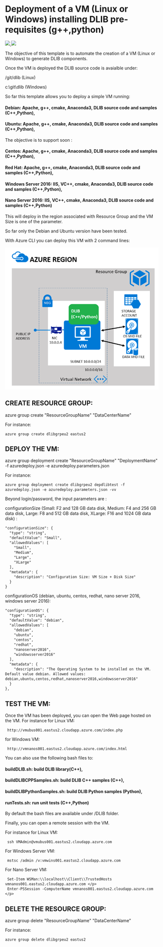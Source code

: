 # Deployment of a VM (Linux or Windows) installing DLIB pre-requisites (g++,python)

<a href="https://portal.azure.com/#create/Microsoft.Template/uri/https%3A%2F%2Fraw.githubusercontent.com%2Fflecoqui%2Fazure%2Fmaster%2Fazure-quickstart-templates%2F101-vm-simple-universal-dlib%2Fazuredeploy.json" target="_blank">
    <img src="http://azuredeploy.net/deploybutton.png"/>
</a>
<a href="http://armviz.io/#/?load=https%3A%2F%2Fraw.githubusercontent.com%2Fflecoqui%2Fazure%2Fmaster%2Fazure-quickstart-templates%2F101-vm-simple-universal-dlib%2Fazuredeploy.json" target="_blank">
    <img src="http://armviz.io/visualizebutton.png"/>
</a>

The objective of this template is to automate the creation of a VM (Linux or Windows) to generate DLIB components. </p>
Once the VM is deployed the DLIB source code is avaialble under:</p>
/git/dlib  (Linux)</p>
c:\git\dlib (Windows)</p>
So far this template allows you to deploy a simple VM running: </p>
#### Debian: Apache, g++, cmake, Anaconda3, DLIB source code and samples (C++,Python),
#### Ubuntu: Apache, g++, cmake, Anaconda3, DLIB source code and samples (C++,Python),
The objective is to support soon : </p>
#### Centos: Apache, g++, cmake, Anaconda3, DLIB source code and samples (C++,Python),
#### Red Hat: Apache, g++, cmake, Anaconda3, DLIB source code and samples (C++,Python),
#### Windows Server 2016: IIS, VC++, cmake, Anaconda3, DLIB source code and samples (C++,Python),
#### Nano Server 2016: IIS, VC++, cmake, Anaconda3, DLIB source code and samples (C++,Python)
This will deploy in the region associated with Resource Group and the VM Size is one of the parameter.</p>
So far only the Debian and Ubuntu version have been tested.

With Azure CLI you can deploy this VM with 2 command lines:


![](https://raw.githubusercontent.com/flecoqui/azure/master/azure-quickstart-templates/101-vm-simple-universal-dlib/Docs/1-architecture.png)



## CREATE RESOURCE GROUP:
azure group create "ResourceGroupName" "DataCenterName"

For instance:

    azure group create dlibgrpeu2 eastus2

## DEPLOY THE VM:
azure group deployment create "ResourceGroupName" "DeploymentName"  -f azuredeploy.json -e azuredeploy.parameters.json

For instance:

    azure group deployment create dlibgrpeu2 depdlibtest -f azuredeploy.json -e azuredeploy.parameters.json -vv

Beyond login/password, the input parameters are :</p>
configurationSize (Small: F2 and 128 GB data disk, Medium: F4 and 256 GB data disk, Large: F8 and 512 GB data disk, XLarge: F16 and 1024 GB data disk) : 

    "configurationSize": {
      "type": "string",
      "defaultValue": "Small",
      "allowedValues": [
        "Small",
        "Medium",
        "Large",
        "XLarge"
      ],
      "metadata": {
        "description": "Configuration Size: VM Size + Disk Size"
      }
    }

configurationOS (debian, ubuntu, centos, redhat, nano server 2016, windows server 2016): 

    "configurationOS": {
      "type": "string",
      "defaultValue": "debian",
      "allowedValues": [
        "debian",
        "ubuntu",
        "centos",
        "redhat",
        "nanoserver2016",
        "windowsserver2016"
      ],
      "metadata": {
        "description": "The Operating System to be installed on the VM. Default value debian. Allowed values: debian,ubuntu,centos,redhat,nanoserver2016,windowsserver2016"
      }
    },



## TEST THE VM:
Once the VM has been deployed, you can open the Web page hosted on the VM.
For instance for Linux VM:

     http://vmubus001.eastus2.cloudapp.azure.com/index.php 

for Windows VM:

     http://vmnanos001.eastus2.cloudapp.azure.com/index.html 

</p>
You can also use the following bash files to: </p>

#### buildDLIB.sh: build DLIB library(C++),
#### buildDLIBCPPSamples.sh: build DLIB C++ samples (C++),
#### buildDLIBPythonSamples.sh: build DLIB Python samples (Python),
#### runTests.sh: run unit tests (C++,Python)
By default the bash files are available under /DLIB folder.</p>

</p>
Finally, you can open a remote session with the VM.

For instance for Linux VM:

     ssh VMAdmin@vmubus001.eastus2.cloudapp.azure.com

For Windows Server VM:

     mstsc /admin /v:vmwins001.eastus2.cloudapp.azure.com

For Nano Server VM:

     Set-Item WSMan:\\localhost\\Client\\TrustedHosts vmnanos001.eastus2.cloudapp.azure.com </p>
     Enter-PSSession -ComputerName vmnanos001.eastus2.cloudapp.azure.com </p>


## DELETE THE RESOURCE GROUP:
azure group delete "ResourceGroupName" "DataCenterName"

For instance:

    azure group delete dlibgrpeu2 eastus2
